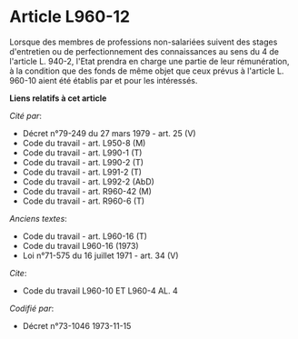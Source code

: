 # Article L960-12

Lorsque des membres de professions non-salariées suivent des stages d'entretien ou de perfectionnement des connaissances au
sens du 4  de l'article L. 940-2, l'Etat prendra en charge une partie de leur rémunération, à la condition que des fonds de
même objet que ceux prévus à l'article L. 960-10 aient été établis par et pour les intéressés.

**Liens relatifs à cet article**

_Cité par_:

  - Décret n°79-249 du 27 mars 1979 - art. 25 (V)
  - Code du travail - art. L950-8 (M)
  - Code du travail - art. L990-1 (T)
  - Code du travail - art. L990-2 (T)
  - Code du travail - art. L991-2 (T)
  - Code du travail - art. L992-2 (AbD)
  - Code du travail - art. R960-42 (M)
  - Code du travail - art. R960-6 (T)

_Anciens textes_:

  - Code du travail - art. L960-16 (T)
  - Code du travail L960-16 (1973)
  - Loi n°71-575 du 16 juillet 1971 - art. 34 (V)

_Cite_:

  - Code du travail L960-10 ET L960-4 AL. 4

_Codifié par_:

  - Décret n°73-1046 1973-11-15
